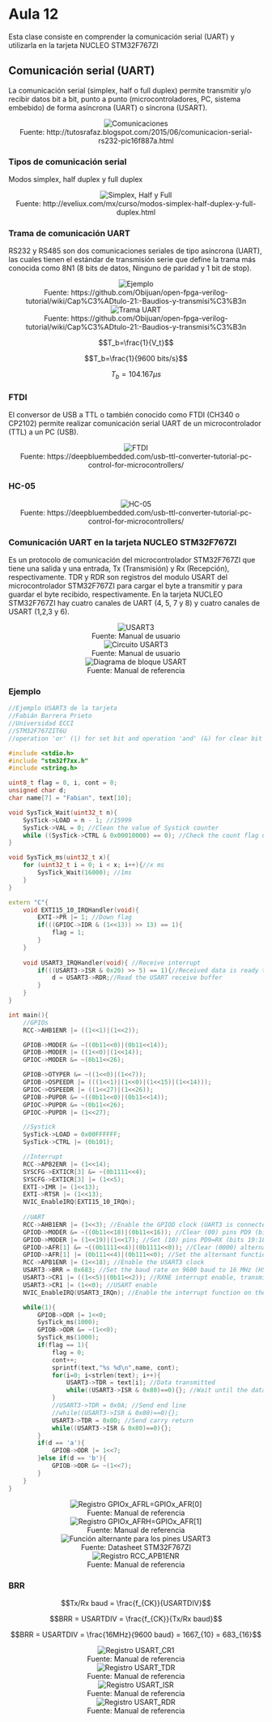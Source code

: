 <h1>Aula 12</h1>

Esta clase consiste en comprender la comunicación serial (UART) y utilizarla en la tarjeta NUCLEO STM32F767ZI

<h2>Comunicación serial (UART)</h2>

La comunicación serial (simplex, half o full duplex) permite transmitir y/o recibir datos bit a bit, punto a punto (microcontroladores, PC, sistema embebido) de forma asíncrona (UART) o síncrona (USART). 

<div align="center">
<img src="Imagenes/image.png" alt="Comunicaciones"/>
<br>
<figcaption>Fuente: http://tutosrafaz.blogspot.com/2015/06/comunicacion-serial-rs232-pic16f887a.html</figcaption>
</div>

<h3>Tipos de comunicación serial</h3>

Modos simplex, half duplex y full duplex

<div align="center">
<img src="Imagenes/image-2.png" alt="Simplex, Half y Full"/>
<br>
<figcaption>Fuente: http://eveliux.com/mx/curso/modos-simplex-half-duplex-y-full-duplex.html</figcaption>
</div>

<h3>Trama de comunicación UART</h3>

RS232 y RS485 son dos comunicaciones seriales de tipo asíncrona (UART), las cuales tienen el estándar de transmisión serie que define la trama más conocida como 8N1 (8 bits de datos, Ninguno de paridad y 1 bit de stop).

<div align="center">
<img src="Imagenes/image-5.png" alt="Ejemplo"/>
<br>
<figcaption>Fuente: https://github.com/Obijuan/open-fpga-verilog-tutorial/wiki/Cap%C3%ADtulo-21:-Baudios-y-transmisi%C3%B3n</figcaption>
</div>

<div align="center">
<img src="Imagenes/image-1.png" alt="Trama UART"/>
<br>
<figcaption>Fuente: https://github.com/Obijuan/open-fpga-verilog-tutorial/wiki/Cap%C3%ADtulo-21:-Baudios-y-transmisi%C3%B3n</figcaption>
</div>

$$T_b=\frac{1}{V_t}$$

$$T_b=\frac{1}{9600 bits/s}$$

$$T_b=104.167 \mu s$$

<h3>FTDI</h3>

El conversor de USB a TTL o también conocido como FTDI (CH340 o CP2102) permite realizar comunicación serial UART de un microcontrolador (TTL) a un PC (USB).

<div align="center">
<img src="Imagenes/image-6.png" alt="FTDI"/>
<br>
<figcaption>Fuente: https://deepbluembedded.com/usb-ttl-converter-tutorial-pc-control-for-microcontrollers/</figcaption>
</div>

<h3>HC-05</h3>

<div align="center">
<img src="Imagenes/image-7.png" alt="HC-05"/>
<br>
<figcaption>Fuente: https://deepbluembedded.com/usb-ttl-converter-tutorial-pc-control-for-microcontrollers/</figcaption>
</div>

<h3>Comunicación UART en la tarjeta NUCLEO STM32F767ZI</h3>

Es un protocolo de comunicación del microcontrolador STM32F767ZI que tiene una salida y una entrada, Tx (Transmisión) y Rx (Recepción), respectivamente. TDR y RDR son registros del modulo USART del microcontrolador STM32F767ZI para cargar el byte a transmitir y para guardar el byte recibido, respectivamente. En la tarjeta NUCLEO STM32F767ZI hay cuatro canales de UART (4, 5, 7 y 8) y cuatro canales de USART (1,2,3 y 6). 

<div align="center">
<img src="Imagenes/image-3.png" alt="USART3"/>
<br>
<figcaption>Fuente: Manual de usuario</figcaption>
</div>

<div align="center">
<img src="Imagenes/image-9.png" alt="Circuito USART3"/>
<br>
<figcaption>Fuente: Manual de usuario</figcaption>
</div>

<div align="center">
<img src="Imagenes/image-4.png" alt="Diagrama de bloque USART"/>
<br>
<figcaption>Fuente: Manual de referencia</figcaption>
</div>

<h3>Ejemplo</h3>

```c++
//Ejemplo USART3 de la tarjeta
//Fabián Barrera Prieto
//Universidad ECCI
//STM32F767ZIT6U
//operation 'or' (|) for set bit and operation 'and' (&) for clear bit

#include <stdio.h>
#include "stm32f7xx.h"
#include <string.h>

uint8_t flag = 0, i, cont = 0;
unsigned char d;
char name[7] = "Fabian", text[10];

void SysTick_Wait(uint32_t n){
    SysTick->LOAD = n - 1; //15999
    SysTick->VAL = 0; //Clean the value of Systick counter
    while ((SysTick->CTRL & 0x00010000) == 0); //Check the count flag until it's 1 
}

void SysTick_ms(uint32_t x){
    for (uint32_t i = 0; i < x; i++){//x ms
        SysTick_Wait(16000); //1ms
    }
}

extern "C"{
    void EXTI15_10_IRQHandler(void){
        EXTI->PR |= 1; //Down flag
        if(((GPIOC->IDR & (1<<13)) >> 13) == 1){
            flag = 1;
        }
    }
    
    void USART3_IRQHandler(void){ //Receive interrupt
        if(((USART3->ISR & 0x20) >> 5) == 1){//Received data is ready to be read (flag RXNE = 1)
            d = USART3->RDR;//Read the USART receive buffer 
        }
    }
}

int main(){
    //GPIOs
    RCC->AHB1ENR |= ((1<<1)|(1<<2)); 

    GPIOB->MODER &= ~((0b11<<0)|(0b11<<14));
    GPIOB->MODER |= ((1<<0)|(1<<14)); 
    GPIOC->MODER &= ~(0b11<<26);

    GPIOB->OTYPER &= ~((1<<0)|(1<<7));
    GPIOB->OSPEEDR |= (((1<<1)|(1<<0)|(1<<15)|(1<<14)));
    GPIOC->OSPEEDR |= ((1<<27)|(1<<26));
    GPIOB->PUPDR &= ~((0b11<<0)|(0b11<<14));
    GPIOC->PUPDR &= ~(0b11<<26);
    GPIOC->PUPDR |= (1<<27);

    //Systick
    SysTick->LOAD = 0x00FFFFFF; 
    SysTick->CTRL |= (0b101);

    //Interrupt
    RCC->APB2ENR |= (1<<14); 
    SYSCFG->EXTICR[3] &= ~(0b1111<<4); 
    SYSCFG->EXTICR[3] |= (1<<5); 
    EXTI->IMR |= (1<<13); 
    EXTI->RTSR |= (1<<13);
    NVIC_EnableIRQ(EXTI15_10_IRQn); 
        
    //UART
    RCC->AHB1ENR |= (1<<3); //Enable the GPIOD clock (UART3 is connected on PD9 (RX) and PD8 (TX))
    GPIOD->MODER &= ~((0b11<<18)|(0b11<<16)); //Clear (00) pins PD9 (bits 19:18) and PD8 (bits 17:16)
    GPIOD->MODER |= (1<<19)|(1<<17); //Set (10) pins PD9=RX (bits 19:18) and PD8=TX (bits 17:16) as alternant function
    GPIOD->AFR[1] &= ~((0b1111<<4)|(0b1111<<0)); //Clear (0000) alternant functions for pins PD9 (bits 7:4) and PD8 (bits 3:0)
    GPIOD->AFR[1] |= (0b111<<4)|(0b111<<0); //Set the alternant function AF7 for pins PD9=RX (bits 19:18) and PD8=TX (bits 17:16)
    RCC->APB1ENR |= (1<<18); //Enable the USART3 clock
    USART3->BRR = 0x683; //Set the baud rate on 9600 baud to 16 MHz (HSI)
    USART3->CR1 |= ((1<<5)|(0b11<<2)); //RXNE interrupt enable, transmitter enable and receiver enable
    USART3->CR1 |= (1<<0); //USART enable
    NVIC_EnableIRQ(USART3_IRQn); //Enable the interrupt function on the NVIC module

    while(1){
        GPIOB->ODR |= 1<<0; 
        SysTick_ms(1000);
        GPIOB->ODR &= ~(1<<0);
        SysTick_ms(1000);
        if(flag == 1){
            flag = 0;
            cont++;
            sprintf(text,"%s %d\n",name, cont);
            for(i=0; i<strlen(text); i++){
                USART3->TDR = text[i]; //Data transmitted
                while((USART3->ISR & 0x80)==0){}; //Wait until the data is transferred to the shift register (flag TXE=0)
            }
            //USART3->TDR = 0x0A; //Send end line
            //while((USART3->ISR & 0x80)==0){};
            USART3->TDR = 0x0D; //Send carry return
            while((USART3->ISR & 0x80)==0){};
        }
        if(d == 'a'){
            GPIOB->ODR |= 1<<7;
        }else if(d == 'b'){
            GPIOB->ODR &= ~(1<<7);
        }
    }
}
```


<div align="center">
<img src="Imagenes/image-10.png" alt="Registro GPIOx_AFRL=GPIOx_AFR[0]"/>
<br>
<figcaption>Fuente: Manual de referencia</figcaption>
</div>

<div align="center">
<img src="Imagenes/image-11.png" alt="Registro GPIOx_AFRH=GPIOx_AFR[1]"/>
<br>
<figcaption>Fuente: Manual de referencia</figcaption>
</div>

<div align="center">
<img src="Imagenes/image-8.png" alt="Función alternante para los pines USART3"/>
<br>
<figcaption>Fuente: Datasheet STM32F767ZI</figcaption>
</div>

<div align="center">
<img src="Imagenes/image-12.png" alt="Registro RCC_APB1ENR"/>
<br>
<figcaption>Fuente: Manual de referencia</figcaption>
</div>

<h3>BRR</h3>

$$Tx/Rx baud = \frac{f_{CK}}{USARTDIV}$$

$$BRR = USARTDIV = \frac{f_{CK}}{Tx/Rx baud}$$

$$BRR = USARTDIV = \frac{16MHz}{9600 baud} = 1667_{10} = 683_{16}$$

<div align="center">
<img src="Imagenes/image-13.png" alt="Registro USART_CR1"/>
<br>
<figcaption>Fuente: Manual de referencia</figcaption>
</div>

<div align="center">
<img src="Imagenes/image-15.png" alt="Registro USART_TDR"/>
<br>
<figcaption>Fuente: Manual de referencia</figcaption>
</div>

<div align="center">
<img src="Imagenes/image-14.png" alt="Registro USART_ISR"/>
<br>
<figcaption>Fuente: Manual de referencia</figcaption>
</div>

<div align="center">
<img src="Imagenes/image-16.png" alt="Registro USART_RDR"/>
<br>
<figcaption>Fuente: Manual de referencia</figcaption>
</div>